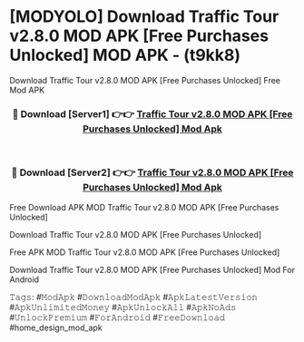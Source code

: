 # [MODYOLO] Download Traffic Tour v2.8.0 MOD APK [Free Purchases Unlocked] MOD APK - (t9kk8)
Download Traffic Tour v2.8.0 MOD APK [Free Purchases Unlocked] Free Mod APK

<div align="center">
<h3>🔴 Download [Server1] 👉👉 <a href="https://apk-comot.site?title=Traffic_Tour_v2.8.0_MOD_APK_[Free_Purchases_Unlocked]">Traffic Tour v2.8.0 MOD APK [Free Purchases Unlocked] Mod Apk</a></h3><br>

<h3>🔴 Download [Server2] 👉👉 <a href="https://apk-comot.site?title=Traffic_Tour_v2.8.0_MOD_APK_[Free_Purchases_Unlocked]">Traffic Tour v2.8.0 MOD APK [Free Purchases Unlocked] Mod Apk</a></h3>
</div>


Free Download APK MOD Traffic Tour v2.8.0 MOD APK [Free Purchases Unlocked]

Download Traffic Tour v2.8.0 MOD APK [Free Purchases Unlocked] 

Free APK MOD Traffic Tour v2.8.0 MOD APK [Free Purchases Unlocked] 

Download Traffic Tour v2.8.0 MOD APK [Free Purchases Unlocked] Mod For Android

𝚃𝚊𝚐𝚜: #𝙼𝚘𝚍𝙰𝚙𝚔 #𝙳𝚘𝚠𝚗𝚕𝚘𝚊𝚍𝙼𝚘𝚍𝙰𝚙𝚔 #𝙰𝚙𝚔𝙻𝚊𝚝𝚎𝚜𝚝𝚅𝚎𝚛𝚜𝚒𝚘𝚗 #𝙰𝚙𝚔𝚄𝚗𝚕𝚒𝚖𝚒𝚝𝚎𝚍𝙼𝚘𝚗𝚎𝚢 #𝙰𝚙𝚔𝚄𝚗𝚕𝚘𝚌𝚔𝙰𝚕𝚕 #𝙰𝚙𝚔𝙽𝚘𝙰𝚍𝚜 #𝚄𝚗𝚕𝚘𝚌𝚔𝙿𝚛𝚎𝚖𝚒𝚞𝚖 #𝙵𝚘𝚛𝙰𝚗𝚍𝚛𝚘𝚒𝚍 #𝙵𝚛𝚎𝚎𝙳𝚘𝚠𝚗𝚕𝚘𝚊𝚍 #home_design_mod_apk